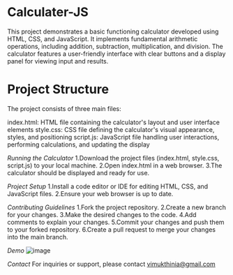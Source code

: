 # Calculater-JS
This project demonstrates a basic functioning calculator developed using HTML, CSS, and JavaScript. It implements fundamental arithmetic operations, including addition, subtraction, multiplication, and division. The calculator features a user-friendly interface with clear buttons and a display panel for viewing input and results.

# Project Structure
The project consists of three main files:

index.html: HTML file containing the calculator's layout and user interface elements
style.css: CSS file defining the calculator's visual appearance, styles, and positioning
script.js: JavaScript file handling user interactions, performing calculations, and updating the display

*Running the Calculator*
1.Download the project files (index.html, style.css, script.js) to your local machine.
2.Open index.html in a web browser.
3.The calculator should be displayed and ready for use.

*Project Setup*
1.Install a code editor or IDE for editing HTML, CSS, and JavaScript files.
2.Ensure your web browser is up to date.

*Contributing Guidelines*
1.Fork the project repository.
2.Create a new branch for your changes.
3.Make the desired changes to the code.
4.Add comments to explain your changes.
5.Commit your changes and push them to your forked repository.
6.Create a pull request to merge your changes into the main branch.

*Demo*
![image](https://github.com/VimukthiniAttanayaka/Calculater-JS/assets/73266263/2601d15d-bb36-41de-8567-d94c660b078a)

*Contact*
For inquiries or support, please contact vimukthinia@gmail.com
